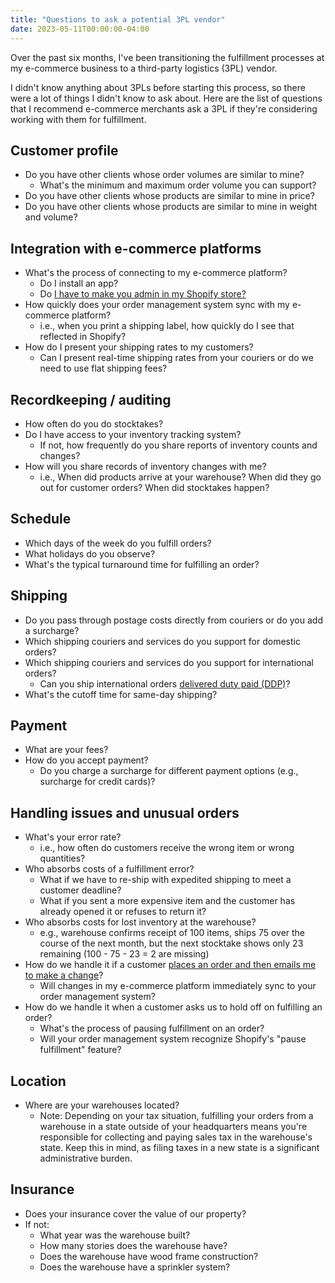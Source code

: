 ```yaml
---
title: "Questions to ask a potential 3PL vendor"
date: 2023-05-11T00:00:00-04:00
---
```


Over the past six months, I've been transitioning the fulfillment processes at my e-commerce business to a third-party logistics (3PL) vendor.

I didn't know anything about 3PLs before starting this process, so there were a lot of things I didn't know to ask about. Here are the list of questions that I recommend e-commerce merchants ask a 3PL if they're considering working with them for fulfillment.

## Customer profile

- Do you have other clients whose order volumes are similar to mine?
  - What's the minimum and maximum order volume you can support?
- Do you have other clients whose products are similar to mine in price?
- Do you have other clients whose products are similar to mine in weight and volume?

## Integration with e-commerce platforms

- What's the process of connecting to my e-commerce platform?
  - Do I install an app?
  - Do [I have to make you admin in my Shopify store?](/retrospectives/2023/04/#everyone-just-gives-us-their-admin-password)
- How quickly does your order management system sync with my e-commerce platform?
  - i.e., when you print a shipping label, how quickly do I see that reflected in Shopify?
- How do I present your shipping rates to my customers?
  - Can I present real-time shipping rates from your couriers or do we need to use flat shipping fees?

## Recordkeeping / auditing

- How often do you do stocktakes?
- Do I have access to your inventory tracking system?
  - If not, how frequently do you share reports of inventory counts and changes?
- How will you share records of inventory changes with me?
  - i.e., When did products arrive at your warehouse? When did they go out for customer orders? When did stocktakes happen?

## Schedule

- Which days of the week do you fulfill orders?
- What holidays do you observe?
- What's the typical turnaround time for fulfilling an order?

## Shipping

- Do you pass through postage costs directly from couriers or do you add a surcharge?
- Which shipping couriers and services do you support for domestic orders?
- Which shipping couriers and services do you support for international orders?
  - Can you ship international orders [delivered duty paid (DDP)](https://www.investopedia.com/terms/d/delivery-duty-paid.asp)?
- What's the cutoff time for same-day shipping?

## Payment

- What are your fees?
- How do you accept payment?
  - Do you charge a surcharge for different payment options (e.g., surcharge for credit cards)?

## Handling issues and unusual orders

- What's your error rate?
  - i.e., how often do customers receive the wrong item or wrong quantities?
- Who absorbs costs of a fulfillment error?
  - What if we have to re-ship with expedited shipping to meet a customer deadline?
  - What if you sent a more expensive item and the customer has already opened it or refuses to return it?
- Who absorbs costs for lost inventory at the warehouse?
  - e.g., warehouse confirms receipt of 100 items, ships 75 over the course of the next month, but the next stocktake shows only 23 remaining (100 - 75 - 23 = 2 are missing)
- How do we handle it if a customer [places an order and then emails me to make a change](/retrospectives/2023/02/#what-if-a-customer-changes-their-order)?
  - Will changes in my e-commerce platform immediately sync to your order management system?
- How do we handle it when a customer asks us to hold off on fulfilling an order?
  - What's the process of pausing fulfillment on an order?
  - Will your order management system recognize Shopify's "pause fulfillment" feature?

## Location

- Where are your warehouses located?
  - Note: Depending on your tax situation, fulfilling your orders from a warehouse in a state outside of your headquarters means you're responsible for collecting and paying sales tax in the warehouse's state. Keep this in mind, as filing taxes in a new state is a significant administrative burden.

## Insurance

- Does your insurance cover the value of our property?
- If not:
  - What year was the warehouse built?
  - How many stories does the warehouse have?
  - Does the warehouse have wood frame construction?
  - Does the warehouse have a sprinkler system?
